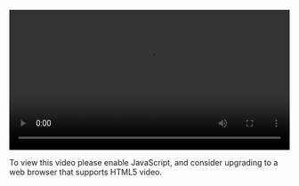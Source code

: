 <video controls="" style="width: 100%; display: block;"><source src="http://o86bpj665.bkt.clouddn.com/react-express-api/4-api.mp4" type="video/mp4"><p>To view this video please enable JavaScript, and consider upgrading to a web browser that supports HTML5 video.</p></video>
